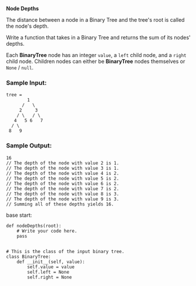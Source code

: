 **Node Depths**

The distance between a node in a Binary Tree and the tree's root is called the node's depth.

Write a function that takes in a Binary Tree and returns the sum of its nodes' depths.

Each **BinaryTree** node has an integer `value`, a `left` child node, and a `right` child node. Children nodes can either be **BinaryTree** nodes themselves or `None` / `null`.

### Sample Input:
```
tree =  
        1
      /   \
     2     3
    / \   / \
   4   5 6   7
  / \
 8   9
```

### Sample Output:
```
16
// The depth of the node with value 2 is 1.
// The depth of the node with value 3 is 1.
// The depth of the node with value 4 is 2.
// The depth of the node with value 5 is 2.
// The depth of the node with value 6 is 2.
// The depth of the node with value 7 is 2.
// The depth of the node with value 8 is 3.
// The depth of the node with value 9 is 3.
// Summing all of these depths yields 16.
```
base start:
```
def nodeDepths(root):
    # Write your code here.
    pass


# This is the class of the input binary tree.
class BinaryTree:
    def __init__(self, value):
        self.value = value
        self.left = None
        self.right = None
```